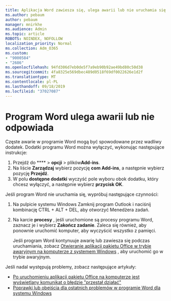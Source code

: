 ```yaml
---
title: Aplikacja Word zawiesza się, ulega awarii lub nie uruchamia się
ms.author: pebaum
author: pebaum
manager: mnirkhe
ms.audience: Admin
ms.topic: article
ROBOTS: NOINDEX, NOFOLLOW
localization_priority: Normal
ms.collection: Adm_O365
ms.custom:
- "9000584"
- "2686"
ms.openlocfilehash: 94fd306d7eb0de5f7a9eb90b92ae49bd80c50d38
ms.sourcegitcommit: 4fa8325e569dbec489d0518f69df0022626e1d2f
ms.translationtype: MT
ms.contentlocale: pl-PL
ms.lasthandoff: 09/18/2019
ms.locfileid: "37027087"
---
```

# <a name="word-crashes-or-doesnt-respond"></a>Program Word ulega awarii lub nie odpowiada

Częste awarie w programie Word mogą być spowodowane przez wadliwy dodatek. Dodatki programu Word można wyłączyć, wykonując następujące instrukcje:

1. Przejdź do **** > **opcji** > plików**Add-ins**.
2. Na liście **Zarządzaj** wybierz pozycję **com Add-ins**, a następnie wybierz pozycję **Przejdź**.
3. W polu **dostępne dodatki** wyczyść pole wyboru obok dodatku, który chcesz wyłączyć, a następnie wybierz **przycisk OK**.

Jeśli program Word nie uruchamia się, wypróbuj następujące czynności:

1.   Na pulpicie systemu Windows Zamknij program Outlook i naciśnij kombinację CTRL + ALT + DEL, aby otworzyć Menedżera zadań. 
2. Na karcie **procesy** , jeśli uruchomione są procesy programu Word, zaznacz je i wybierz **Zakończ zadanie**. Zaleca się również, aby ponownie uruchomić komputer, aby wyczyścić wszystko z pamięci.

    Jeśli program Word kontynuuje awarię lub zawiesza się podczas uruchamiania, zobacz [Otwieranie aplikacji pakietu Office w trybie awaryjnym na komputerze z systemem Windows](https://support.office.com/en-us/article/Open-Office-apps-in-safe-mode-on-a-Windows-PC-dedf944a-5f4b-4afb-a453-528af4f7ac72) , aby uruchomić go w trybie awaryjnym.

Jeśli nadal występują problemy, zobacz następujące artykuły: 
- [Po uruchomieniu aplikacji pakietu Office na komputerze jest wyświetlany komunikat o błędzie "przestał działać"](https://support.office.com/article/52bd7985-4e99-4a35-84c8-2d9b8301a2fa)
- [Poprawki lub obejścia dla ostatnich problemów w programie Word dla systemu Windows](https://support.office.com/article/bf6bf17c-2807-4871-83ce-e337ae8f0b86)